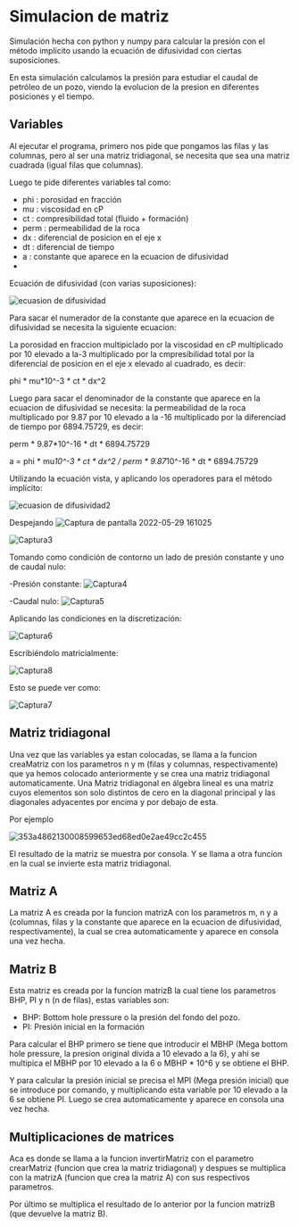 # Simulacion de matriz

Simulación hecha con python y numpy para calcular la presión con el método implícito usando la ecuación de difusividad con ciertas suposiciones.

En esta simulación calculamos la presión para estudiar el caudal de petróleo de un pozo, viendo la evolucion de la presion en diferentes posiciones y el tiempo.

## Variables
Al ejecutar el programa, primero nos pide que pongamos las filas y las columnas, pero al ser una matriz tridiagonal, se necesita que sea una matriz cuadrada (igual filas que columnas).

Luego te pide diferentes variables tal como:
 - phi : porosidad en fracción
 - mu : viscosidad en cP
 - ct : compresibilidad total (fluido + formación)
 - perm : permeabilidad de la roca
 - dx : diferencial de posicion en el eje x
 - dt : diferencial de tiempo
 - a : constante que aparece en la ecuacion de difusividad
 - 
Ecuación de difusividad (con varias suposiciones):

![ecuasion de difusividad](https://user-images.githubusercontent.com/69403501/170887661-ef7a2b73-55c5-49a5-8b92-43621907e9bb.png)

Para sacar el numerador de la constante que aparece en la ecuacion de difusividad se necesita la siguiente ecuacion:

La porosidad en fraccion multipiclado por la viscosidad en cP multiplicado por 10 elevado a la-3 multiplicado por la cmpresibilidad total por la diferencial de posicion en el eje x elevado al cuadrado, es decir:

phi * mu*10^-3 * ct * dx^2

Luego para sacar el denominador de la constante que aparece en la ecuacion de difusividad se necesita: 
la permeabilidad de la roca multiplicado por 9.87 por 10 elevado a la -16 multiplicado por la diferenciad de tiempo por 6894.75729, es decir:

perm * 9.87*10^-16 * dt * 6894.75729

a = phi * mu*10^-3 * ct * dx^2 / perm * 9.87*10^-16 * dt * 6894.75729


Utilizando la ecuación vista, y aplicando los operadores para el método implícito:

![ecuasion de difusividad2](https://user-images.githubusercontent.com/69403501/170887662-a4f42b79-e3b4-43bc-a158-2a539901bae3.png)

Despejando ![Captura de pantalla 2022-05-29 161025](https://user-images.githubusercontent.com/69403501/170887684-b28d806c-3fd7-4f77-a185-f976ee9bdb74.png)

![Captura3](https://user-images.githubusercontent.com/69403501/170887691-dcbcd7a2-0598-465b-9970-92502099322f.png)

Tomando como condición de contorno un lado de presión constante y uno de caudal nulo:

-Presión constante: ![Captura4](https://user-images.githubusercontent.com/69403501/170887725-be2f1d17-02ad-4cc5-ab47-006553493720.png)

-Caudal nulo: ![Captura5](https://user-images.githubusercontent.com/69403501/170887737-272cd9b6-1655-4eec-80b7-f95b636bcd19.png)

Aplicando las condiciones en la discretización:

![Captura6](https://user-images.githubusercontent.com/69403501/170887744-33668ffd-581b-4fb9-9b73-4f426ee07496.png)

Escribiéndolo matricialmente:

![Captura8](https://user-images.githubusercontent.com/69403501/170887774-baf7f767-3b39-4151-b4ba-29fe0c3c0dfd.png)

Esto se puede ver como: 

![Captura7](https://user-images.githubusercontent.com/69403501/170887787-05eccb9e-c84e-48d7-960d-662f7de29124.png)

## Matriz tridiagonal

Una vez que las variables ya estan colocadas, se llama a la funcion creaMatriz con los parametros n y m (filas y columnas, respectivamente) que ya hemos colocado anteriormente y se crea una matriz tridiagonal automaticamente.
Una Matriz tridiagonal en álgebra lineal es una matriz cuyos elementos son solo distintos de cero en la diagonal principal y las diagonales adyacentes por encima y por debajo de esta.

Por ejemplo

![353a4862130008599653ed68ed0e2ae49cc2c455](https://user-images.githubusercontent.com/69403501/169623124-d63a5f7e-ccef-4579-b61c-e867ba035c9f.svg)

El resultado de la matriz se muestra por consola. Y se llama a otra funcion en la cual se invierte esta matriz tridiagonal.

## Matriz A

La matriz A es creada por la funcion matrizA con los parametros m, n y a (columnas, filas y la constante que aparece en la ecuacion de difusividad, respectivamente), la cual se crea automaticamente y aparece en consola una vez hecha.

## Matriz B 

Esta matriz es creada por la funcion matrizB la cual tiene los parametros BHP, PI y n (n de filas), estas variables son:
 - BHP: Bottom hole pressure o la presión del fondo del pozo.
 - PI: Presión inicial en la formación

Para calcular el BHP primero se tiene que introducir el MBHP (Mega bottom hole pressure, la presion original divida a 10 elevado a la 6), y ahi se multipica el MBHP por 10 elevado a la 6 o MBHP * 10^6 y se obtiene el BHP.

Y para calcular la presión inicial se precisa el MPI (Mega presión inicial) que se introduce por comando, y multiplicando esta variable por 10 elevado a la 6 se obtiene PI.
Luego se crea automaticamente y aparece en consola una vez hecha.

## Multiplicaciones de matrices

Aca es donde se llama a la funcion invertirMatriz con el parametro crearMatriz (funcion que crea la matriz tridiagonal) y despues se multiplica con la matrizA (funcion que crea la matriz A) con sus respectivos parametros.

Por último se multiplica el resultado de lo anterior por la funcion matrizB (que devuelve la matriz B).
